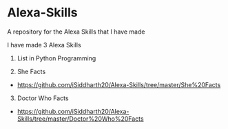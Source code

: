 # Alexa-Skills
A repository for the Alexa Skills that I have made

I have made 3 Alexa Skills
1. List in Python Programming

2. She Facts
+ https://github.com/iSiddharth20/Alexa-Skills/tree/master/She%20Facts

3. Doctor Who Facts
+ https://github.com/iSiddharth20/Alexa-Skills/tree/master/Doctor%20Who%20Facts
